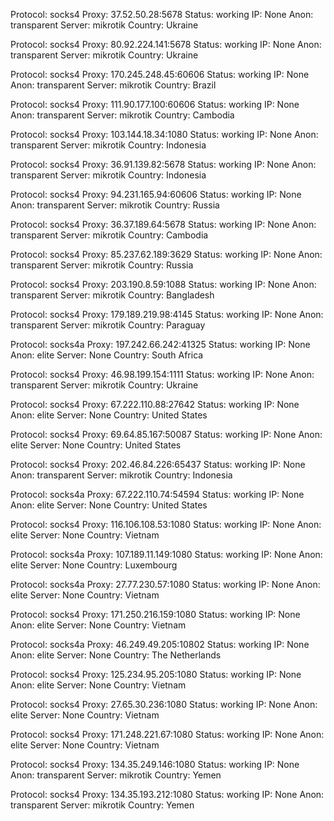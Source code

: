 Protocol: socks4
Proxy: 37.52.50.28:5678
Status: working
IP: None
Anon: transparent
Server: mikrotik
Country: Ukraine

Protocol: socks4
Proxy: 80.92.224.141:5678
Status: working
IP: None
Anon: transparent
Server: mikrotik
Country: Ukraine

Protocol: socks4
Proxy: 170.245.248.45:60606
Status: working
IP: None
Anon: transparent
Server: mikrotik
Country: Brazil

Protocol: socks4
Proxy: 111.90.177.100:60606
Status: working
IP: None
Anon: transparent
Server: mikrotik
Country: Cambodia

Protocol: socks4
Proxy: 103.144.18.34:1080
Status: working
IP: None
Anon: transparent
Server: mikrotik
Country: Indonesia

Protocol: socks4
Proxy: 36.91.139.82:5678
Status: working
IP: None
Anon: transparent
Server: mikrotik
Country: Indonesia

Protocol: socks4
Proxy: 94.231.165.94:60606
Status: working
IP: None
Anon: transparent
Server: mikrotik
Country: Russia

Protocol: socks4
Proxy: 36.37.189.64:5678
Status: working
IP: None
Anon: transparent
Server: mikrotik
Country: Cambodia

Protocol: socks4
Proxy: 85.237.62.189:3629
Status: working
IP: None
Anon: transparent
Server: mikrotik
Country: Russia

Protocol: socks4
Proxy: 203.190.8.59:1088
Status: working
IP: None
Anon: transparent
Server: mikrotik
Country: Bangladesh

Protocol: socks4
Proxy: 179.189.219.98:4145
Status: working
IP: None
Anon: transparent
Server: mikrotik
Country: Paraguay

Protocol: socks4a
Proxy: 197.242.66.242:41325
Status: working
IP: None
Anon: elite
Server: None
Country: South Africa

Protocol: socks4
Proxy: 46.98.199.154:1111
Status: working
IP: None
Anon: transparent
Server: mikrotik
Country: Ukraine

Protocol: socks4
Proxy: 67.222.110.88:27642
Status: working
IP: None
Anon: elite
Server: None
Country: United States

Protocol: socks4
Proxy: 69.64.85.167:50087
Status: working
IP: None
Anon: elite
Server: None
Country: United States

Protocol: socks4
Proxy: 202.46.84.226:65437
Status: working
IP: None
Anon: transparent
Server: mikrotik
Country: Indonesia

Protocol: socks4a
Proxy: 67.222.110.74:54594
Status: working
IP: None
Anon: elite
Server: None
Country: United States

Protocol: socks4
Proxy: 116.106.108.53:1080
Status: working
IP: None
Anon: elite
Server: None
Country: Vietnam

Protocol: socks4a
Proxy: 107.189.11.149:1080
Status: working
IP: None
Anon: elite
Server: None
Country: Luxembourg

Protocol: socks4a
Proxy: 27.77.230.57:1080
Status: working
IP: None
Anon: elite
Server: None
Country: Vietnam

Protocol: socks4
Proxy: 171.250.216.159:1080
Status: working
IP: None
Anon: elite
Server: None
Country: Vietnam

Protocol: socks4a
Proxy: 46.249.49.205:10802
Status: working
IP: None
Anon: elite
Server: None
Country: The Netherlands

Protocol: socks4
Proxy: 125.234.95.205:1080
Status: working
IP: None
Anon: elite
Server: None
Country: Vietnam

Protocol: socks4
Proxy: 27.65.30.236:1080
Status: working
IP: None
Anon: elite
Server: None
Country: Vietnam

Protocol: socks4
Proxy: 171.248.221.67:1080
Status: working
IP: None
Anon: elite
Server: None
Country: Vietnam

Protocol: socks4
Proxy: 134.35.249.146:1080
Status: working
IP: None
Anon: transparent
Server: mikrotik
Country: Yemen

Protocol: socks4
Proxy: 134.35.193.212:1080
Status: working
IP: None
Anon: transparent
Server: mikrotik
Country: Yemen

